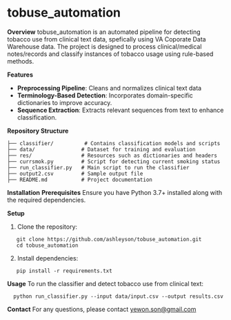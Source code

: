 # tobuse_automation
**Overview**
tobuse_automation is an automated pipeline for detecting tobacco use from clinical text data, spefically using VA Coporate Data Warehouse data. The project is designed to process clinical/medical notes/records and classify instances of tobacco usage using rule-based methods. 

**Features**
- **Preprocessing Pipeline**: Cleans and normalizes clinical text data
- **Terminology-Based Detection**: Incorporates domain-specific dictionaries to improve accuracy.
- **Sequence Extraction**: Extracts relevant sequences from text to enhance classification.

**Repository Structure**
```plaintext
├── classifier/          # Contains classification models and scripts
├── data/               # Dataset for training and evaluation
├── res/                # Resources such as dictionaries and headers
├── currsmok.py         # Script for detecting current smoking status
├── run_classifier.py   # Main script to run the classifier
├── output2.csv         # Sample output file
├── README.md           # Project documentation
```
**Installation**
**Prerequisites**
Ensure you have Python 3.7+ installed along with the required dependencies. 

**Setup**
1. Clone the repository:
```plaintext
   git clone https://github.com/ashleyson/tobuse_automation.git
   cd tobuse_automation
```
2. Install dependencies:
```plaintext
   pip install -r requirements.txt
```

**Usage**
To run the classifier and detect tobacco use from clinical text:
```plaintext
  python run_classifier.py --input data/input.csv --output results.csv
```

**Contact**
For any questions, please contact yewon.son@gmail.com
   
